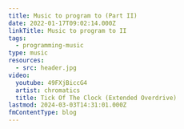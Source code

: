 ```yaml
---
title: Music to program to (Part II)
date: 2022-01-17T09:02:14.000Z
linkTitle: Music to program to II
tags:
  - programming-music
type: music
resources:
  - src: header.jpg
video:
  youtube: 49FXjBiccG4
  artist: chromatics
  title: Tick Of The Clock (Extended Overdrive)
lastmod: 2024-03-03T14:31:01.000Z
fmContentType: blog
---
```


